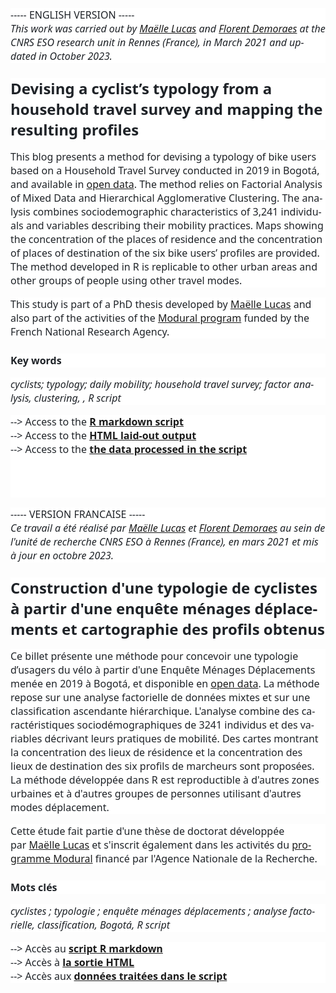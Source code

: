 </head>

<body lang=FR link=blue vlink="#954F72" style='tab-interval:35.4pt;word-wrap:
break-word'>

<div class=WordSection1>

<p class=MsoNormal style='mso-margin-top-alt:auto;margin-bottom:12.0pt;
line-height:normal;background:white'><span lang=EN-GB style='font-size:12.0pt;
font-family:"Segoe UI",sans-serif;mso-fareast-font-family:"Times New Roman";
color:#1F2328;mso-ansi-language:EN-GB;mso-fareast-language:FR'>----- ENGLISH
VERSION -----<br>
<i>This work was carried out by&nbsp;<span class=SpellE><a
href="https://perso.univ-rennes2.fr/maelle.lucas">Maëlle Lucas</a></span> and&nbsp;</i></span><i><span
style='font-size:12.0pt;font-family:"Segoe UI",sans-serif;mso-fareast-font-family:
"Times New Roman";color:#1F2328;mso-ansi-language:FR;mso-fareast-language:FR'><a
href="https://perso.univ-rennes2.fr/florent.demoraes"><span lang=EN-GB
style='mso-ansi-language:EN-GB'>Florent <span class=SpellE>Demoraes</span></span></a></span></i><i><span
lang=EN-GB style='font-size:12.0pt;font-family:"Segoe UI",sans-serif;
mso-fareast-font-family:"Times New Roman";color:#1F2328;mso-ansi-language:EN-GB;
mso-fareast-language:FR'>&nbsp;at the CNRS ESO research unit in Rennes
(France), in March 2021 and updated in October 2023.</span></i><span
lang=EN-GB style='font-size:12.0pt;font-family:"Segoe UI",sans-serif;
mso-fareast-font-family:"Times New Roman";color:#1F2328;mso-ansi-language:EN-GB;
mso-fareast-language:FR'><o:p></o:p></span></p>

<p class=MsoNormal style='margin-top:18.0pt;margin-right:0cm;margin-bottom:
12.0pt;margin-left:0cm;line-height:normal;mso-outline-level:2;background:white'><b><span
lang=EN-GB style='font-size:18.0pt;font-family:"Segoe UI",sans-serif;
mso-fareast-font-family:"Times New Roman";color:#1F2328;mso-ansi-language:EN-GB;
mso-fareast-language:FR'>Devising a cyclist’s typology from a household travel
survey and mapping the resulting profiles<o:p></o:p></span></b></p>

<p class=MsoNormal style='margin-bottom:12.0pt;line-height:normal;background:
white'><span lang=EN-GB style='font-size:12.0pt;font-family:"Segoe UI",sans-serif;
mso-fareast-font-family:"Times New Roman";color:#1F2328;mso-ansi-language:EN-GB;
mso-fareast-language:FR'>This blog presents a method for devising a typology of
bike users based on a Household Travel Survey conducted in 2019 in Bogotá, and
available in&nbsp;</span><span style='font-size:12.0pt;font-family:"Segoe UI",sans-serif;
mso-fareast-font-family:"Times New Roman";color:#1F2328;mso-ansi-language:FR;
mso-fareast-language:FR'><a
href="https://www.simur.gov.co/encuestas-de-movilidad"><span lang=EN-GB
style='mso-ansi-language:EN-GB'>open data</span></a></span><span lang=EN-GB
style='font-size:12.0pt;font-family:"Segoe UI",sans-serif;mso-fareast-font-family:
"Times New Roman";color:#1F2328;mso-ansi-language:EN-GB;mso-fareast-language:
FR'>. The method relies on Factorial Analysis of Mixed Data and Hierarchical
Agglomerative Clustering. The analysis combines sociodemographic
characteristics of 3,241 individuals and variables describing their mobility
practices. Maps showing the concentration of the places of residence and the
concentration of places of destination of the six bike users’ profiles are provided.
The method developed in R is replicable to other urban areas and other groups
of people using other travel modes.<o:p></o:p></span></p>

<p class=MsoNormal style='margin-bottom:12.0pt;line-height:normal;background:
white'><span lang=EN-GB style='font-size:12.0pt;font-family:"Segoe UI",sans-serif;
mso-fareast-font-family:"Times New Roman";color:#1F2328;mso-ansi-language:EN-GB;
mso-fareast-language:FR'>This study is part of a PhD thesis developed by&nbsp;<a
href="https://perso.univ-rennes2.fr/maelle.lucas"><span class=SpellE>Maëlle</span>
Lucas</a>&nbsp;and also part of the activities of the&nbsp;</span><span
class=SpellE><span style='font-size:12.0pt;font-family:"Segoe UI",sans-serif;
mso-fareast-font-family:"Times New Roman";color:#1F2328;mso-ansi-language:FR;
mso-fareast-language:FR'><a href="https://modural.hypotheses.org/le-projet"><span
lang=EN-GB style='mso-ansi-language:EN-GB'>Modural</span><span lang=EN-GB
style='mso-ansi-language:EN-GB'> program</span></a></span></span><span
lang=EN-GB style='font-size:12.0pt;font-family:"Segoe UI",sans-serif;
mso-fareast-font-family:"Times New Roman";color:#1F2328;mso-ansi-language:EN-GB;
mso-fareast-language:FR'>&nbsp;funded by the French National Research Agency.<o:p></o:p></span></p>

<p class=MsoNormal style='margin-top:18.0pt;margin-right:0cm;margin-bottom:
12.0pt;margin-left:0cm;line-height:normal;mso-outline-level:4;background:white'><b><span
lang=EN-GB style='font-size:12.0pt;font-family:"Segoe UI",sans-serif;
mso-fareast-font-family:"Times New Roman";color:#1F2328;mso-ansi-language:EN-GB;
mso-fareast-language:FR'>Key words<o:p></o:p></span></b></p>

<p class=MsoNormal style='margin-bottom:12.0pt;line-height:normal;background:
white'><i><span lang=EN-GB style='font-size:12.0pt;font-family:"Segoe UI",sans-serif;
mso-fareast-font-family:"Times New Roman";color:#1F2328;mso-ansi-language:EN-GB;
mso-fareast-language:FR'>cyclists; typology; daily mobility; household travel
survey; factor analysis, clustering, , R script</span></i><span
lang=EN-GB style='font-size:12.0pt;font-family:"Segoe UI",sans-serif;
mso-fareast-font-family:"Times New Roman";color:#1F2328;mso-ansi-language:EN-GB;
mso-fareast-language:FR'><o:p></o:p></span></p>

<p class=MsoNormal style='margin-bottom:12.0pt;line-height:normal;background:
white'><span lang=EN-GB style='font-size:12.0pt;font-family:"Segoe UI",sans-serif;
mso-fareast-font-family:"Times New Roman";color:#1F2328;mso-ansi-language:EN-GB;
mso-fareast-language:FR'>--&gt; Access to the&nbsp;</span><span
style='font-size:12.0pt;font-family:"Segoe UI",sans-serif;mso-fareast-font-family:
"Times New Roman";color:#1F2328;mso-ansi-language:FR;mso-fareast-language:FR'><a
href="https://github.com/ESO-Rennes/Cyclists-Typology-Bogota-/blob/main/ScriptTypoCyclistesAFDM_v7.Rmd"><b><span
lang=EN-GB style='mso-ansi-language:EN-GB'>R markdown script</span></b></a></span><span
lang=EN-GB style='font-size:12.0pt;font-family:"Segoe UI",sans-serif;
mso-fareast-font-family:"Times New Roman";color:#1F2328;mso-ansi-language:EN-GB;
mso-fareast-language:FR'><br>
--&gt; Access to the&nbsp;</span><span style='font-size:12.0pt;font-family:
"Segoe UI",sans-serif;mso-fareast-font-family:"Times New Roman";color:#1F2328;
mso-ansi-language:FR;mso-fareast-language:FR'><a
href="https://htmlpreview.github.io/?https://github.com/ESO-Rennes/Cyclists-Typology-Bogota-/blob/main/ScriptTypoCyclistesAFDM_v7.html"><b><span
lang=EN-GB style='mso-ansi-language:EN-GB'>HTML laid-out output</span></b></a></span><span
lang=EN-GB style='font-size:12.0pt;font-family:"Segoe UI",sans-serif;
mso-fareast-font-family:"Times New Roman";color:#1F2328;mso-ansi-language:EN-GB;
mso-fareast-language:FR'><br>
--&gt; Access to the&nbsp;</span><span class=SpellE><span style='font-size:
12.0pt;font-family:"Segoe UI",sans-serif;mso-fareast-font-family:"Times New Roman";
color:#1F2328;mso-ansi-language:FR;mso-fareast-language:FR'><a
href="https://github.com/ESO-Rennes/Cyclists-Typology-Bogota-/raw/main/data.zip"><b><span
lang=EN-GB style='mso-ansi-language:EN-GB'>the</span></b><b><span lang=EN-GB
style='mso-ansi-language:EN-GB'> data processed in the script</span></b></a></span></span><span
lang=EN-GB style='font-size:12.0pt;font-family:"Segoe UI",sans-serif;
mso-fareast-font-family:"Times New Roman";color:#1F2328;mso-ansi-language:EN-GB;
mso-fareast-language:FR'><br>
<br>
<br style='mso-special-character:line-break'>
<![if !supportLineBreakNewLine]><br style='mso-special-character:line-break'>
<![endif]><o:p></o:p></span></p>

<p class=MsoNormal style='margin-bottom:12.0pt;line-height:normal;background:
white'><span style='font-size:12.0pt;font-family:"Segoe UI",sans-serif;
mso-fareast-font-family:"Times New Roman";color:#1F2328;mso-ansi-language:FR;
mso-fareast-language:FR'>----- VERSION FRANCAISE -----<br>
<i>Ce travail a été réalisé par&nbsp;</i></span><i><span lang=EN-GB
style='font-size:12.0pt;font-family:"Segoe UI",sans-serif;mso-fareast-font-family:
"Times New Roman";color:#1F2328;mso-ansi-language:EN-GB;mso-fareast-language:
FR'><a href="https://perso.univ-rennes2.fr/maelle.lucas"><span lang=FR
style='mso-ansi-language:FR'>Maëlle Lucas</span></a></span></i><i><span
style='font-size:12.0pt;font-family:"Segoe UI",sans-serif;mso-fareast-font-family:
"Times New Roman";color:#1F2328;mso-ansi-language:FR;mso-fareast-language:FR'>&nbsp;et&nbsp;<a
href="https://perso.univ-rennes2.fr/florent.demoraes">Florent <span
class=SpellE>Demoraes</span></a>&nbsp;au sein de l'unité de recherche CNRS ESO
à Rennes (France), en mars 2021 et mis à jour en octobre 2023.</span></i><span
style='font-size:12.0pt;font-family:"Segoe UI",sans-serif;mso-fareast-font-family:
"Times New Roman";color:#1F2328;mso-ansi-language:FR;mso-fareast-language:FR'><o:p></o:p></span></p>

<p class=MsoNormal style='margin-top:18.0pt;margin-right:0cm;margin-bottom:
12.0pt;margin-left:0cm;line-height:normal;mso-outline-level:2;background:white'><b><span
style='font-size:18.0pt;font-family:"Segoe UI",sans-serif;mso-fareast-font-family:
"Times New Roman";color:#1F2328;mso-ansi-language:FR;mso-fareast-language:FR'>Construction
d'une typologie de cyclistes à partir d'une enquête ménages déplacements et
cartographie des profils obtenus<o:p></o:p></span></b></p>

<p class=MsoNormal style='margin-bottom:12.0pt;line-height:normal;background:
white'><span style='font-size:12.0pt;font-family:"Segoe UI",sans-serif;
mso-fareast-font-family:"Times New Roman";color:#1F2328;mso-ansi-language:FR;
mso-fareast-language:FR'>Ce billet présente une méthode pour concevoir une
typologie d’usagers du vélo à partir d'une Enquête Ménages Déplacements menée
en 2019 à Bogotá, et disponible en&nbsp;<a
href="https://www.simur.gov.co/encuestas-de-movilidad">open data</a>. La
méthode repose sur une analyse factorielle de données mixtes et sur une
classification ascendante hiérarchique. L'analyse combine des caractéristiques
sociodémographiques de 3241 individus et des variables décrivant leurs
pratiques de mobilité. Des cartes montrant la concentration des lieux de
résidence et la concentration des lieux de destination des six profils de
marcheurs sont proposées. La méthode développée dans R est reproductible à
d'autres zones urbaines et à d'autres groupes de personnes utilisant d'autres
modes déplacement.<o:p></o:p></span></p>

<p class=MsoNormal style='margin-bottom:12.0pt;line-height:normal;background:
white'><span style='font-size:12.0pt;font-family:"Segoe UI",sans-serif;
mso-fareast-font-family:"Times New Roman";color:#1F2328;mso-ansi-language:FR;
mso-fareast-language:FR'>Cette étude fait partie d'une thèse de doctorat
développée par&nbsp;</span><span lang=EN-GB style='font-size:12.0pt;font-family:
"Segoe UI",sans-serif;mso-fareast-font-family:"Times New Roman";color:#1F2328;
mso-ansi-language:EN-GB;mso-fareast-language:FR'><a
href="https://perso.univ-rennes2.fr/maelle.lucas"><span lang=FR
style='mso-ansi-language:FR'>Maëlle Lucas</span></a></span><span
style='font-size:12.0pt;font-family:"Segoe UI",sans-serif;mso-fareast-font-family:
"Times New Roman";color:#1F2328;mso-ansi-language:FR;mso-fareast-language:FR'>&nbsp;et
s'inscrit également dans les activités du&nbsp;<a
href="https://modural.hypotheses.org/le-projet">programme <span class=SpellE>Modural</span></a>&nbsp;financé
par l'Agence Nationale de la Recherche.<o:p></o:p></span></p>

<p class=MsoNormal style='margin-top:18.0pt;margin-right:0cm;margin-bottom:
12.0pt;margin-left:0cm;line-height:normal;mso-outline-level:4;background:white'><b><span
style='font-size:12.0pt;font-family:"Segoe UI",sans-serif;mso-fareast-font-family:
"Times New Roman";color:#1F2328;mso-ansi-language:FR;mso-fareast-language:FR'>Mots
clés<o:p></o:p></span></b></p>

<p class=MsoNormal style='margin-bottom:12.0pt;line-height:normal;background:
white'><span class=GramE><i><span style='font-size:12.0pt;font-family:"Segoe UI",sans-serif;
mso-fareast-font-family:"Times New Roman";color:#1F2328;mso-ansi-language:FR;
mso-fareast-language:FR'>cyclistes</span></i></span><i><span style='font-size:
12.0pt;font-family:"Segoe UI",sans-serif;mso-fareast-font-family:"Times New Roman";
color:#1F2328;mso-ansi-language:FR;mso-fareast-language:FR'> ; typologie ; enquête
ménages déplacements ; analyse factorielle, classification, Bogotá, R script</span></i><span
style='font-size:12.0pt;font-family:"Segoe UI",sans-serif;mso-fareast-font-family:
"Times New Roman";color:#1F2328;mso-ansi-language:FR;mso-fareast-language:FR'><o:p></o:p></span></p>

<p class=MsoNormal style='mso-margin-bottom-alt:auto;line-height:normal;
background:white'><span style='font-size:12.0pt;font-family:"Segoe UI",sans-serif;
mso-fareast-font-family:"Times New Roman";color:#1F2328;mso-ansi-language:FR;
mso-fareast-language:FR'>--&gt; Accès au&nbsp;<a
href="https://github.com/ESO-Rennes/Cyclists-Typology-Bogota-/blob/main/ScriptTypoCyclistesAFDM_v7.Rmd"><b>script
R <span class=SpellE>markdown</span></b></a><br>
--&gt; Accès à&nbsp;<a
href="https://htmlpreview.github.io/?https://github.com/ESO-Rennes/Cyclists-Typology-Bogota-/blob/main/ScriptTypoCyclistesAFDM_v7.html"><b>la
sortie HTML</b></a><br>
--&gt; Accès aux&nbsp;<a
href="https://github.com/ESO-Rennes/Cyclists-Typology-Bogota-/raw/main/data.zip"><b>données
traitées dans le script</b></a><o:p></o:p></span></p>

<p class=MsoNormal><span style='mso-ansi-language:FR'><o:p>&nbsp;</o:p></span></p>

</div>

</body>

</html>
